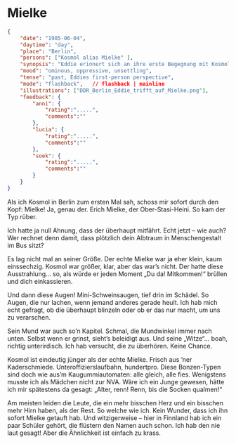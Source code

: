 # Mielke

```json
{
    "date": "1985-06-04",
    "daytime": "day",
    "place": "Berlin",
    "persons": ["Kosmol alias Mielke" ],
    "synopsis": "Eddie erinnert sich an ihre erste Begegnung mit Kosmol in Berlin – sie nennt ihn sofort „Mielke“ wegen seiner bedrohlichen Ausstrahlung.",
    "mood": "ominous, oppressive, unsettling",
    "tense": "past, Eddies first-person perspective",
    "mode": "flashback",   // flashback | mainline
    "illustrations": ["DDR_Berlin_Eddie_trifft_auf_Mielke.png"],
    "feedback": {
        "anni": {
            "rating":".....",
            "comments":""
        },
        "lucia": {
            "rating":".....",
            "comments":""
        },
        "soek": {
            "rating":".....",
            "comments":""
        }
    }
}
```

Als ich Kosmol in Berlin zum ersten Mal sah, schoss mir sofort durch den Kopf: Mielke! Ja, genau der. Erich Mielke, der Ober-Stasi-Heini. So kam der Typ rüber.

Ich hatte ja null Ahnung, dass der überhaupt mitfährt. Echt jetzt – wie auch? Wer rechnet denn damit, dass plötzlich dein Albtraum in Menschengestalt im Bus sitzt?

Es lag nicht mal an seiner Größe. Der echte Mielke war ja eher klein, kaum einssechzig. Kosmol war größer, klar, aber das war’s nicht. Der hatte diese Ausstrahlung… so, als würde er jeden Moment „Du da! Mitkommen!“ brüllen und dich einkassieren.

Und dann diese Augen! Mini-Schweinsaugen, tief drin im Schädel. So Augen, die nur lachen, wenn jemand anderes gerade heult. Ich hab mich echt gefragt, ob die überhaupt blinzeln oder ob er das nur macht, um uns zu verarschen.

Sein Mund war auch so’n Kapitel. Schmal, die Mundwinkel immer nach unten. Selbst wenn er grinst, sieht’s beleidigt aus. Und seine „Witze“… boah, richtig unterirdisch. Ich hab versucht, die zu überhören. Keine Chance.

Kosmol ist eindeutig jünger als der echte Mielke. Frisch aus ’ner Kaderschmiede. Unteroffizierslaufbahn, hundertpro. Diese Bonzen-Typen sind doch wie aus’m Kaugummiautomaten: alle gleich, alle fies. Wenigstens musste ich als Mädchen nicht zur NVA. Wäre ich ein Junge gewesen, hätte ich mir spätestens da gesagt: „Alter, renn! Renn, bis die Socken qualmen!“

Am meisten leiden die Leute, die ein mehr bisschen Herz und ein bisschen mehr Hirn haben, als der Rest. So welche wie ich. Kein Wunder, dass ich ihn sofort Mielke getauft hab. Und witzigerweise – hier in Finnland hab ich ein paar Schüler gehört, die flüstern den Namen auch schon. Ich hab den nie laut gesagt! Aber die Ähnlichkeit ist einfach zu krass.
